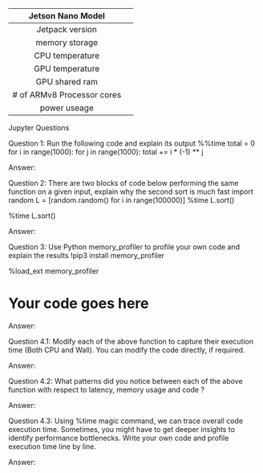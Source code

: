 | Jetson Nano Model |  |
| :---: | :---: |
| Jetpack version |  |
| memory storage |  |
| CPU temperature |  |
| GPU temperature |  |
| GPU shared ram |  |
| # of ARMv8 Processor cores |  |
| power useage |  |

Jupyter Questions

Question 1:
Run the following code and explain its output
%%time
total = 0
for i in range(1000):
    for j in range(1000):
        total += i * (-1) ** j

Answer:

Question 2:
There are two blocks of code below performing the same function on a given input, explain why the second sort is much fast
import random
L = [random.random() for i in range(100000)]
%time L.sort()

%time L.sort()

Answer:

Question 3:
Use Python memory_profiler to profile your own code and explain the results
!pip3 install memory_profiler

%load_ext memory_profiler

# Your code goes here

Answer:

Question 4.1:
Modify each of the above function to capture their execution time (Both CPU and Wall). You can modify the code directly, if required.

Answer: 

Question 4.2:
What patterns did you notice between each of the above function with respect to latency, memory usage and code ?

Answer:

Question 4.3:
Using %time magic command, we can trace overall code execution time. Sometimes, you might have to get deeper insights to identify performance bottlenecks. Write your own code and profile execution time line by line.

Answer:

